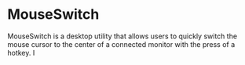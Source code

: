 # MouseSwitch
MouseSwitch is a  desktop utility that allows users to quickly switch the mouse cursor to the center of a connected monitor with the press of a hotkey. I
